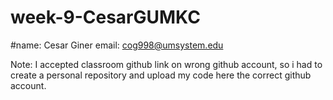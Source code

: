 # week-9-CesarGUMKC
#name: Cesar Giner
email: cog998@umsystem.edu

Note: I accepted classroom github link on wrong github account, so i had to create a personal repository and upload my code here the correct github account. 

